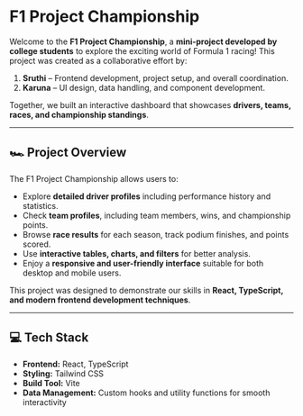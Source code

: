 # F1 Project Championship

Welcome to the **F1 Project Championship**, a **mini-project developed by college students** to explore the exciting world of Formula 1 racing! This project was created as a collaborative effort by:

1. **Sruthi** – Frontend development, project setup, and overall coordination.  
2. **Karuna** – UI design, data handling, and component development.  

Together, we built an interactive dashboard that showcases **drivers, teams, races, and championship standings**.

---

## 🏎️ Project Overview

The F1 Project Championship allows users to:

- Explore **detailed driver profiles** including performance history and statistics.  
- Check **team profiles**, including team members, wins, and championship points.  
- Browse **race results** for each season, track podium finishes, and points scored.  
- Use **interactive tables, charts, and filters** for better analysis.  
- Enjoy a **responsive and user-friendly interface** suitable for both desktop and mobile users.  

This project was designed to demonstrate our skills in **React, TypeScript, and modern frontend development techniques**.  

---

## 💻 Tech Stack

- **Frontend:** React, TypeScript  
- **Styling:** Tailwind CSS  
- **Build Tool:** Vite  
- **Data Management:** Custom hooks and utility functions for smooth interactivity  


